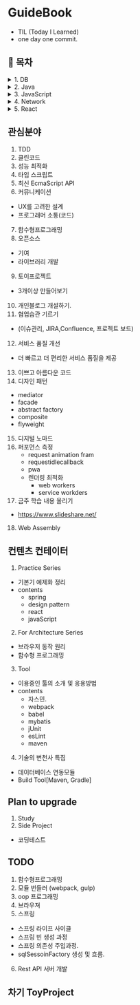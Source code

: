 # GuideBook
- TIL (Today I Learned)
- one day one commit.

## &#128204; 목차
<details>
<summary>1. DB</summary>

1.  <details>
    <summary> Oracle</summary>

    - [dataBasePlanning](./db/oracle/dataBasePlanning.md)
    - [dataIntegrity](./db/oracle/dataIntegrity.md)
    - [errorCode](./db/oracle/errorCode.md)
    - [function](./db/oracle/function.md)
    - [jdbc](./db/oracle/jdbc.md)
    - [join](./db/oracle/join.md)
    - [paginaion](./db/oracle/paginaion.md)
    - [procedure](./db/oracle/procedure.md)
    - [query_DCL](./db/oracle/query_DCL.md)
    - [query_DLL](./db/oracle/query_DLL.md)
    - [query_DML](./db/oracle/query_DML.md)
    - [query_QL](./db/oracle/query_QL.md)
    - [queryOptimizaion](./db/oracle/queryOptimizaion.md)
    - [seqence](./db/oracle/seqence.md)
    - [transaction](./db/oracle/transaction.md)
    - [trigger](./db/oracle/trigger.md)
    - [view](./db/oracle/view.md)
    </details>
2. <details>
    <summary> Mysql</summary>

    - [install](./db/mysql/install.md)
  </details>
</details>


<details>
<summary>2. Java</summary>

- [ClassPart1](./java/class_part_1.md)
- [ClassPart2](./java/class_part_2.md)
- [ClassPart3](./java/class_part_3.md)
</details>

<details>
<summary>3. JavaScript</summary>

- [Array](./javascript/array.md)
- [Json](./javascript/json.md)
- [StrictMode](./javascript/strictMode.md)
</details>

<details>
<summary>4. Network</summary>

- [HTTP](./network/http.md)
- [REST](./network/REST.md)
- [CORS](./network/CORS.md)
</details>


<details>
<summary>5. React</summary>

- [react_redux](./react/react_redux.md)
- [redux_action](./react/redux_action.md)
- [redux_thunk](./react/redux_thunk.md)
</details>



## 관심분야
1. TDD
2. 클린코드
3. 성능 최적화
4. 타입 스크립트
5. 최신 EcmaScript API
6. 커뮤니케이션
  - UX를 고려한 설계
  - 프로그래머 소통(코드)
7. 함수형프로그래밍
8. 오픈소스
  - 기여
  - 라이브러리 개발
9. 토이프로젝트
  - 3개이상 만들어보기
10. 개인블로그 개설하기.
11. 협업습관 기르기
  - (이슈관리, JIRA,Confluence, 프로젝트 보드)
12. 서비스 품질 개선
  - 더 빠르고 더 편리한 서비스 품질을 제공
13. 이쁘고 아름다운 코드
14. 디자인 패턴
  - mediator
  - facade
  - abstract factory
  - composite
  - flyweight
15. 디지털 노마드
16. 퍼포먼스 측정
    - request animation fram
    - requestidlecallback
    - pwa
    - 렌더링 최적화
      - web workers
      - service workders
17. 금주 학습 내용 올리기
  - https://www.slideshare.net/
18. Web Assembly



## 컨텐츠 컨테이터

1.  Practice Series
  - 기본기  예제화 정리
  - contents
    - spring
    - design pattern
    - react
    - javaScript

2. For Architecture Series
  - 브라우저 동작 원리
  - 함수형 프로그래밍

3. Tool
  - 이용중인 툴의 소개 및 응용방법
  - contents
    - 자스민.
    - webpack
    - babel
    - mybatis
    - jUnit
    - esLint
    - maven

4. 기술의 변천사 특집
  - 데이터베이스 연동모듈
  - Build Tool[Maven, Gradle]




## Plan to upgrade 
1. Study
2. Side Project
  - 코딩테스트



## TODO
1. 함수형프로그래밍
2. 모듈 번들러 (webpack, gulp)
3. oop 프로그래밍
4. 브라우져
5. 스프링
  - 스프링 라이프 사이클
  - 스프링 빈 생성 과정
  - 스프링 의존성 주입과정.
  - sqlSessoinFactory 생성 및 흐름.
6. Rest API 서버 개발




## 차기 ToyProject

